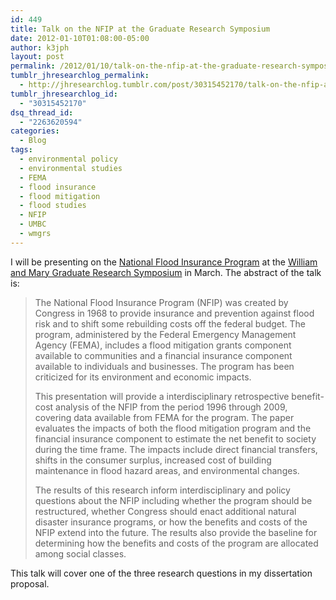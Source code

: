 ```yaml
---
id: 449
title: Talk on the NFIP at the Graduate Research Symposium
date: 2012-01-10T01:08:00-05:00
author: k3jph
layout: post
permalink: /2012/01/10/talk-on-the-nfip-at-the-graduate-research-symposium/
tumblr_jhresearchlog_permalink:
  - http://jhresearchlog.tumblr.com/post/30315452170/talk-on-the-nfip-at-the-graduate-research-symposium
tumblr_jhresearchlog_id:
  - "30315452170"
dsq_thread_id:
  - "2263620594"
categories:
  - Blog
tags:
  - environmental policy
  - environmental studies
  - FEMA
  - flood insurance
  - flood mitigation
  - flood studies
  - NFIP
  - UMBC
  - wmgrs
---
```

I will be presenting on the [National Flood Insurance Program](http://www.fema.gov/business/nfip/) at the [William and Mary Graduate Research Symposium](http://www.wm.edu/as/graduate/researchsymposium/index.php) in March. The abstract of the talk is:

> The National Flood Insurance Program (NFIP) was created by Congress in 1968 to provide insurance and prevention against flood risk and to shift some rebuilding costs off the federal budget.  The program, administered by the Federal Emergency Management Agency (FEMA), includes a flood mitigation grants component available to communities and a financial insurance component available to individuals and businesses.  The program has been criticized for its environment and economic impacts.
>
> This presentation will provide a interdisciplinary retrospective benefit-cost analysis of the NFIP from the period 1996 through 2009, covering data available from FEMA for the program.  The paper evaluates the impacts of both the flood mitigation program and the financial insurance component to estimate the net benefit to society during the time frame.  The impacts include direct financial transfers, shifts in the consumer surplus, increased cost of building maintenance in flood hazard areas, and environmental changes.
>
> The results of this research inform interdisciplinary and policy questions about the NFIP including whether the program should be restructured, whether Congress should enact additional natural disaster insurance programs, or how the benefits and costs of the NFIP extend into the future.  The results also provide the baseline for determining how the benefits and costs of the program are allocated among social classes.

This talk will cover one of the three research questions in my dissertation proposal.

